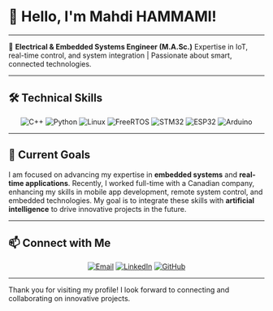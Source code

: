 # 👋 Hello, I'm Mahdi HAMMAMI!

---

🔧 **Electrical & Embedded Systems Engineer (M.A.Sc.)**
Expertise in IoT, real-time control, and system integration | Passionate about smart, connected technologies.

---

## 🛠️ Technical Skills

<div align="center">
  <img src="https://img.shields.io/badge/C%2B%2B-00599C?style=for-the-badge&logo=c%2B%2B&logoColor=white" alt="C++" />
  <img src="https://img.shields.io/badge/Python-3776AB?style=for-the-badge&logo=python&logoColor=white" alt="Python" />
  <img src="https://img.shields.io/badge/Linux-FCC624?style=for-the-badge&logo=linux&logoColor=black" alt="Linux" />
  <img src="https://img.shields.io/badge/FreeRTOS-005F99?style=for-the-badge&logo=FreeRTOS&logoColor=white" alt="FreeRTOS" />
  <img src="https://img.shields.io/badge/STM32-03234B?style=for-the-badge&logo=stmicroelectronics&logoColor=white" alt="STM32" />
  <img src="https://img.shields.io/badge/ESP32-000000?style=for-the-badge&logo=espressif&logoColor=white" alt="ESP32" />
  <img src="https://img.shields.io/badge/Arduino-00979D?style=for-the-badge&logo=arduino&logoColor=white" alt="Arduino" />
</div>

---

## 🌱 Current Goals

I am focused on advancing my expertise in **embedded systems** and **real-time applications**. Recently, I worked full-time with a Canadian company, enhancing my skills in mobile app development, remote system control, and embedded technologies. My goal is to integrate these skills with **artificial intelligence** to drive innovative projects in the future.

---

## 📫 Connect with Me

<div align="center">
  <a href="mailto:hammamimahdi19@gmail.com"><img src="https://img.shields.io/badge/Email-D14836?style=for-the-badge&logo=gmail&logoColor=white" alt="Email" /></a>
  <a href="https://www.linkedin.com/in/mahdi-hammami/"><img src="https://img.shields.io/badge/LinkedIn-0077B5?style=for-the-badge&logo=linkedin&logoColor=white" alt="LinkedIn" /></a>
  <a href="https://github.com/Mahdi0312"><img src="https://img.shields.io/badge/GitHub-100000?style=for-the-badge&logo=github&logoColor=white" alt="GitHub" /></a>
</div>

---

Thank you for visiting my profile! I look forward to connecting and collaborating on innovative projects.


